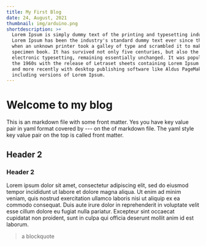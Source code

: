 ```yaml
---
title: My First Blog
date: 24, August, 2021
thumbnail: img/arduino.png
shortdescription: >+
  Lorem Ipsum is simply dummy text of the printing and typesetting industry.
  Lorem Ipsum has been the industry's standard dummy text ever since the 1500s,
  when an unknown printer took a galley of type and scrambled it to make a type
  specimen book. It has survived not only five centuries, but also the leap into
  electronic typesetting, remaining essentially unchanged. It was popularised in
  the 1960s with the release of Letraset sheets containing Lorem Ipsum passages,
  and more recently with desktop publishing software like Aldus PageMaker
  including versions of Lorem Ipsum.
---
```


# Welcome to my blog

This is an markdown file with some front matter.
Yes you have key value pair in yaml format covered by --- on the of markdown file.
The yaml style key value pair on the top is called front matter.

## Header 2

### Header 2

Lorem ipsum dolor sit amet, consectetur adipiscing elit, sed do eiusmod tempor incididunt ut labore et dolore magna aliqua. Ut enim ad minim veniam, quis nostrud exercitation ullamco laboris nisi ut aliquip ex ea commodo consequat. Duis aute irure dolor in reprehenderit in voluptate velit esse cillum dolore eu fugiat nulla pariatur. Excepteur sint occaecat cupidatat non proident, sunt in culpa qui officia deserunt mollit anim id est laborum.

> a blockquote
